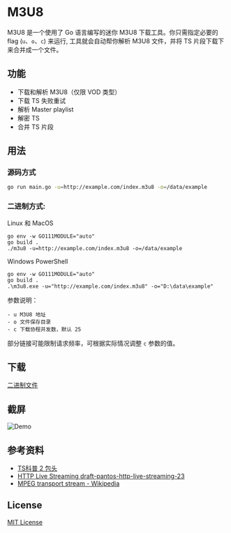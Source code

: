 # M3U8

M3U8 是一个使用了 Go 语言编写的迷你 M3U8 下载工具。你只需指定必要的 flag (`u`、`o`、`c`) 来运行, 工具就会自动帮你解析 M3U8 文件，并将 TS 片段下载下来合并成一个文件。


## 功能

- 下载和解析 M3U8（仅限 VOD 类型）
- 下载 TS 失败重试
- 解析 Master playlist
- 解密 TS
- 合并 TS 片段

## 用法

### 源码方式

```bash
go run main.go -u=http://example.com/index.m3u8 -o=/data/example
```

### 二进制方式:

Linux 和 MacOS

```
go env -w GO111MODULE="auto"
go build .
./m3u8 -u=http://example.com/index.m3u8 -o=/data/example
```

Windows PowerShell

```
go env -w GO111MODULE="auto"
go build .
.\m3u8.exe -u="http://example.com/index.m3u8" -o="D:\data\example"
```

参数说明：

```
- u M3U8 地址
- o 文件保存目录
- c 下载协程并发数，默认 25
```

部分链接可能限制请求频率，可根据实际情况调整 `c` 参数的值。

## 下载

[二进制文件](https://github.com/oopsguy/m3u8/releases)

## 截屏

![Demo](./screenshots/demo.gif)

## 参考资料

- [TS科普 2 包头](https://blog.csdn.net/cabbage2008/article/details/49281729)
- [HTTP Live Streaming draft-pantos-http-live-streaming-23](https://tools.ietf.org/html/draft-pantos-http-live-streaming-23#section-4.3.4.2)
- [MPEG transport stream - Wikipedia](https://en.wikipedia.org/wiki/MPEG_transport_stream)


## License

[MIT License](./LICENSE)